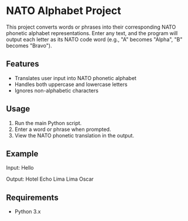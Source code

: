 # NATO Alphabet Project

This project converts words or phrases into their corresponding NATO phonetic alphabet representations. Enter any text, and the program will output each letter as its NATO code word (e.g., "A" becomes "Alpha", "B" becomes "Bravo").

## Features

- Translates user input into NATO phonetic alphabet
- Handles both uppercase and lowercase letters
- Ignores non-alphabetic characters

## Usage

1. Run the main Python script.
2. Enter a word or phrase when prompted.
3. View the NATO phonetic translation in the output.

## Example

Input: Hello

Output: Hotel Echo Lima Lima Oscar

## Requirements

- Python 3.x
